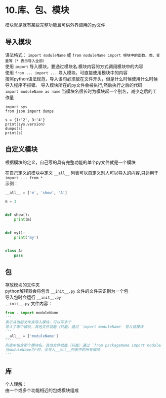 # 10.库、包、模块

模块就是就有某些完整功能且可供外界调用的py文件

## 导入模块

语法格式： `import moduleName` 或 `from moduleName import 模块中的函数、类、变量等（* 表示导入全部）`  
使用 `import` 导入模块，要通过模块名.模块内容的方式调用模块中的内容  
使用 `from ... import ...` 导入模块，可直接使用模块中的内容  
按照python语法规范，导入语句必须放在文件开头，但是什么时候使用什么时候导入程序不报错。 导入模块所在的py文件会被执行,然后执行之后的代码  
`import moduleName as name` 当模块名很长时为模块起一个别名，减少之后的工作量

```text
import sys
from json import dumps

s = {1:'2', 3:'4'}
print(sys.version)
dumps(s)
print(s)
```

## 自定义模块

根据模块的定义，自己写的具有完整功能的单个py文件就是一个模块

在自己定义的模块中定义 `__all__` 列表可以自定义别人可以导入的内容,只适用于 `import ... from *`  
示例：

```python
__all__ = ['m', 'show', 'A']

m = 3


def show():
    print(m)


def my():
    print('my')


class A:
    pass
```

## 包

存放模块的文件夹  
python解释器会将包含 `__init__.py` 文件的文件夹识别为一个包  
导入包时会运行 `__init__.py`  
`__init__.py` 文件内容：

```python
from . import moduleName
'''
表示从当前文件夹导入模块，可以写多个
导入了哪个模块，其他文件就能（只能）通过 `import moduleName` 导入该模块
'''
__all__ = ['moduleName']
'''
列表中包含那个模块名，其他文件就能（只能）通过 `from packageName import moduleName` 导入模块
当moduleName为*时，会导入__all__列表中的所有模块
'''
```

## 库

个人理解：  
由一个或多个功能相近的包或模块组成

